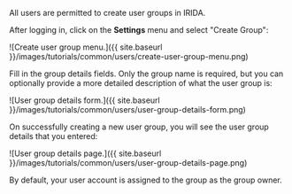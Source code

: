 All users are permitted to create user groups in IRIDA.

After logging in, click on the **Settings** menu and select "Create Group":

![Create user group menu.]({{ site.baseurl }}/images/tutorials/common/users/create-user-group-menu.png)

Fill in the group details fields. Only the group name is required, but you can optionally provide a more detailed description of what the user group is:

![User group details form.]({{ site.baseurl }}/images/tutorials/common/users/user-group-details-form.png)

On successfully creating a new user group, you will see the user group details that you entered:

![User group details page.]({{ site.baseurl }}/images/tutorials/common/users/user-group-details-page.png)

By default, your user account is assigned to the group as the group owner.

